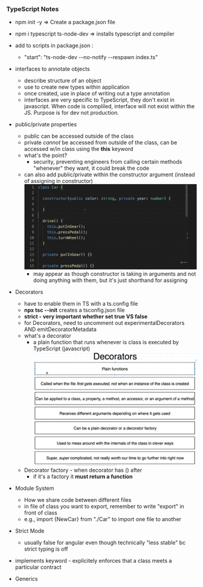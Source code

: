 ### TypeScript Notes

- npm init -y => Create a package.json file
- npm i typescript ts-node-dev => installs typescript and compiler
- add to scripts in package.json :

  - "start": "ts-node-dev --no-notify --respawn index.ts"

- interfaces to annotate objects

  - describe structure of an object
  - use to create new types within application
  - once created, use in place of writing out a type annotation
  - interfaces are very specific to TypeScript, they don't exist in javascript. When code is compliled, interface will not exist within the JS. Purpose is for dev not production.

- public/private properties

  - public can be accessed outside of the class
  - private _cannot_ be accessed from outside of the class, can be accessed w/in class using the **this** keyword
  - what's the point?
    - security, preventing engineers from calling certain methods "whenever" they want, it could break the code
  - can also add public/private within the constructor argument (instead of assigning in constructor)
    <img src="../Diagrams/Picture 36 - TS arguments shortcut.png">
    - may appear as though constructor is taking in arguments and not doing anything with them, but it's just shorthand for assigning

- Decorators

  - have to enable them in TS with a ts.config file
  - **npx tsc --init** creates a tsconfig.json file
  - **strict - very important whether set true VS false**
  - for Decorators, need to uncomment out experimentalDecorators AND emitDecoratorMetadata
  - what's a decorator
    - a plain function that runs whenever is class is executed by TypeScript (javascript)
      <img src="../Diagrams/Picture 37 - TS Decorators Diagram.png">
  - Decorator factory - when decorator has () after
    - if it's a factory it **must return a function**

- Module System
  - How we share code between different files
  - in file of class you want to export, remember to write "export" in front of class
  - e.g., import {NewCar} from "./Car" to import one file to another
- Strict Mode

  - usually false for angular even though technically "less stable" bc strict typing is off

- implements keyword - explicitely enforces that a class meets a particular contract

- Generics
